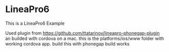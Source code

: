 # LineaPro6
This is a LineaPro6 Example

Used plugin from https://github.com/ttatarinov/lineapro-phonegap-plugin an builded with cordova on a mac. this is the platforms/ios/www folder with working cordova app. build this with phonegap build works
